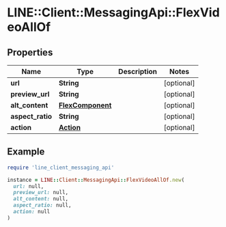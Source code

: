 # LINE::Client::MessagingApi::FlexVideoAllOf

## Properties

| Name | Type | Description | Notes |
| ---- | ---- | ----------- | ----- |
| **url** | **String** |  | [optional] |
| **preview_url** | **String** |  | [optional] |
| **alt_content** | [**FlexComponent**](FlexComponent.md) |  | [optional] |
| **aspect_ratio** | **String** |  | [optional] |
| **action** | [**Action**](Action.md) |  | [optional] |

## Example

```ruby
require 'line_client_messaging_api'

instance = LINE::Client::MessagingApi::FlexVideoAllOf.new(
  url: null,
  preview_url: null,
  alt_content: null,
  aspect_ratio: null,
  action: null
)
```

